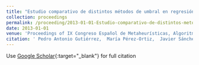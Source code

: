 ```yaml
---
title: "Estudio comparativo de distintos métodos de umbral en regresión ordinal"
collection: proceedings
permalink: /proceeding/2013-01-01-Estudio-comparativo-de-distintos-metodos-de-umbral-en-regresion-ordinal
date: 2013-01-01
venue: 'Proceedings of IX Congreso Español de Metaheurísticas, Algoritmos Evolutivos y Bioinspirados (MAEB 2013)'
citation: ' Pedro Antonio Gutiérrez,  María Pérez-Ortiz,  Javier Sánchez-Monedero,  César Hervás-Martínez, &quot;Estudio comparativo de distintos métodos de umbral en regresión ordinal.&quot; Proceedings of IX Congreso Español de Metaheurísticas, Algoritmos Evolutivos y Bioinspirados (MAEB 2013), 2013, Madrid, Spain, pp.872--881.'
---
```

Use [Google Scholar](https://scholar.google.com/scholar?q=Estudio+comparativo+de+distintos+metodos+de+umbral+en+regresion+ordinal){:target="_blank"} for full citation